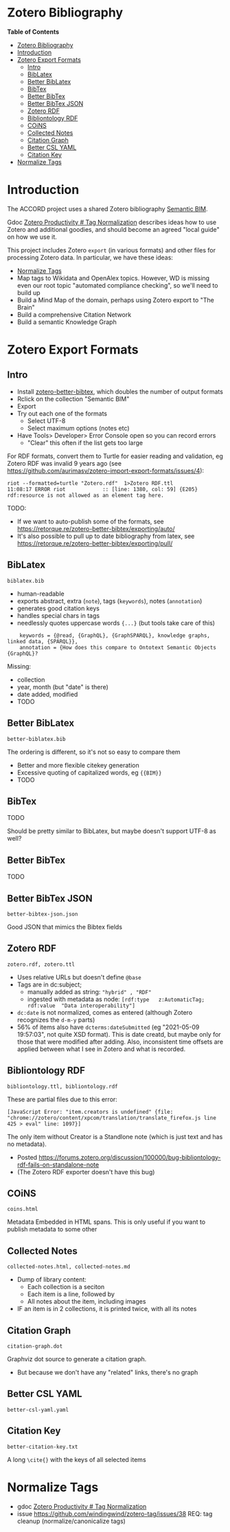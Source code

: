 # Zotero Bibliography
<!-- markdown-toc start - Don't edit this section. Run M-x markdown-toc-refresh-toc -->
**Table of Contents**

- [Zotero Bibliography](#zotero-bibliography)
- [Introduction](#introduction)
- [Zotero Export Formats](#zotero-export-formats)
    - [Intro](#intro)
    - [BibLatex](#biblatex)
    - [Better BibLatex](#better-biblatex)
    - [BibTex](#bibtex)
    - [Better BibTex](#better-bibtex)
    - [Better BibTex JSON](#better-bibtex-json)
    - [Zotero RDF](#zotero-rdf)
    - [Bibliontology RDF](#bibliontology-rdf)
    - [COiNS](#coins)
    - [Collected Notes](#collected-notes)
    - [Citation Graph](#citation-graph)
    - [Better CSL YAML](#better-csl-yaml)
    - [Citation Key](#citation-key)
- [Normalize Tags](#normalize-tags)

<!-- markdown-toc end -->

# Introduction

The ACCORD project uses a shared Zotero bibliography [Semantic BIM](https://www.zotero.org/groups/3007408/semantic_bim).

Gdoc [Zotero Productivity # Tag Normalization](https://docs.google.com/document/d/16x4FxvBpBp1rjvnkRArOTTW5ZmScOzBW9v5KT1zh4xQ/edit#heading=h.9ktxpbwgwzb) describes ideas how to use Zotero and additional goodies, 
and should become an agreed "local guide" on how we use it.
  
This project includes Zotero `export` (in various formats) and other files for processing Zotero data.
In particular, we have these ideas:

- [Normalize Tags](#normalize-tags)
- Map tags to Wikidata and OpenAlex topics. 
  However, WD is missing even our root topic "automated compliance checking", so we'll need to build up
- Build a Mind Map of the domain, perhaps using Zotero export to "The Brain"
- Build a comprehensive Citation Network
- Build a semantic Knowledge Graph

# Zotero Export Formats

## Intro

- Install [zotero-better-bibtex](https://github.com/retorquere/zotero-better-bibtex/releases), which doubles the number of output formats
- Rclick on the collection "Semantic BIM"
- Export
- Try out each one of the formats
  - Select UTF-8
  - Select maximum options (notes etc)
- Have Tools> Developer> Error Console open so you can record errors
  - "Clear" this often if the list gets too large

For RDF formats, convert them to Turtle for easier reading and validation, 
eg Zotero RDF was invalid 9 years ago (see https://github.com/aurimasv/zotero-import-export-formats/issues/4):
```
riot --formatted=turtle "Zotero.rdf"  1>Zotero RDF.ttl
11:08:17 ERROR riot            :: [line: 1380, col: 59] {E205} rdf:resource is not allowed as an element tag here.
```

TODO:
- If we want to auto-publish some of the formats, see https://retorque.re/zotero-better-bibtex/exporting/auto/
- It's also possible to pull up to date bibliography from latex, see https://retorque.re/zotero-better-bibtex/exporting/pull/


## BibLatex
`biblatex.bib`
- human-readable
- exports abstract, extra (`note`), tags (`keywords`), notes (`annotation`)
- generates good citation keys
- handles special chars in tags
- needlessly quotes uppercase words `{...}` (but tools take care of this)

```
	keywords = {@read, {GraphQL}, {GraphSPARQL}, knowledge graphs, linked data, {SPARQL}},
	annotation = {How does this compare to Ontotext Semantic Objects {GraphQL}?
```
Missing:
- collection
- year, month (but "date" is there)
- date added, modified
- TODO

## Better BibLatex
`better-biblatex.bib`

The ordering is different, so it's not so easy to compare them
- Better and more flexible citekey generation
- Excessive quoting of capitalized words, eg `{{BIM}}`
- TODO

## BibTex
TODO

Should be pretty similar to BibLatex, but maybe doesn't support UTF-8 as well?

## Better BibTex
TODO

## Better BibTex JSON
`better-bibtex-json.json`

Good JSON that mimics the Bibtex fields

## Zotero RDF
`zotero.rdf, zotero.ttl`

- Uses relative URLs but doesn't define `@base`
- Tags are in dc:subject;
  - manually added as string: `"hybrid" , "RDF"`
  - ingested with metadata as node: `[rdf:type   z:AutomaticTag; rdf:value  "Data interoperability"]`
- `dc:date` is not normalized, comes as entered (although Zotero recognizes the `d-m-y` parts)
- 56% of items also have `dcterms:dateSubmitted` (eg "2021-05-09 19:57:03", not quite XSD format).
  This is date creatd, but maybe only for those that were modified after adding.
  Also, inconsistent time offsets are applied between what I see in Zotero and what is recorded.

## Bibliontology RDF
`bibliontology.ttl, bibliontology.rdf`

These are partial files due to this error:
```
[JavaScript Error: "item.creators is undefined" {file: "chrome://zotero/content/xpcom/translation/translate_firefox.js line 425 > eval" line: 1097}]
```
The only item without Creator is a Standlone note (which is just text and has no metadata).
- Posted https://forums.zotero.org/discussion/100000/bug-bibliontology-rdf-fails-on-standalone-note
- (The Zotero RDF exporter doesn't have this bug)

## COiNS
`coins.html`

Metadata Embedded in HTML spans.
This is only useful if you want to publish metadata to some other 

## Collected Notes
`collected-notes.html, collected-notes.md`

- Dump of library content:
  - Each collection is a seciton
  - Each item is a line, followed by
  - All notes about the item, including images
- IF an item is in 2 collections, it is printed twice, with all its notes

## Citation Graph
`citation-graph.dot`

Graphviz dot source to generate a citation graph.
- But because we don't have any "related" links, there's no graph

## Better CSL YAML
`better-csl-yaml.yaml`

## Citation Key
`better-citation-key.txt`

A long `\cite{}` with the keys of all selected items

# Normalize Tags

- gdoc [Zotero Productivity # Tag Normalization](https://docs.google.com/document/d/16x4FxvBpBp1rjvnkRArOTTW5ZmScOzBW9v5KT1zh4xQ/edit#heading=h.9ktxpbwgwzb)
- issue https://github.com/windingwind/zotero-tag/issues/38 REQ: tag cleanup (normalize/canonicalize tags)
